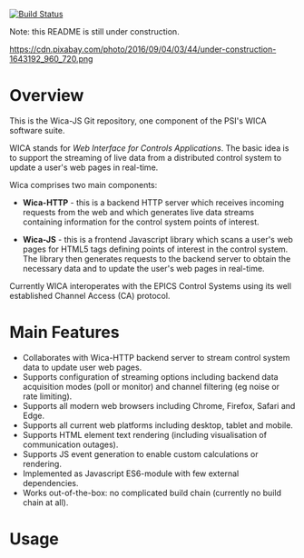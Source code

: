 [![Build Status](https://travis-ci.org/paulscherrerinstitute/wica-js.svg?branch=master)](https://travis-ci.org/paulscherrerinstitute/wica-js) 

Note: this README is still under construction. 

https://cdn.pixabay.com/photo/2016/09/04/03/44/under-construction-1643192_960_720.png

# Overview

This is the Wica-JS Git repository, one component of the PSI's WICA software suite. 
 
WICA stands for *Web Interface for Controls Applications*. The basic idea is to support the streaming of live data 
from a distributed control system to update a user's web pages in real-time.
 
Wica comprises two main components:

* **Wica-HTTP** - this is a backend HTTP server which receives incoming requests from the web and which generates 
  live data streams containing information for the control system points of interest.

* **Wica-JS** - this is a frontend Javascript library which scans a user's web pages for HTML5 tags defining
  points of interest in the control system. The library then generates requests to the backend server to 
  obtain the necessary data and to update the user's web pages in real-time.

Currently WICA interoperates with the EPICS Control Systems using its well established Channel Access (CA) protocol. 


# Main Features

* Collaborates with Wica-HTTP backend server to stream control system data to update user web pages.
* Supports configuration of streaming options including backend data acquisition modes (poll or monitor) and channel 
filtering (eg noise or rate limiting).
* Supports all modern web browsers including Chrome, Firefox, Safari and Edge.
* Supports all current web platforms including desktop, tablet and mobile.
* Supports HTML element text rendering (including visualisation of communication outages).
* Supports JS event generation to enable custom calculations or rendering.
* Implemented as Javascript ES6-module with few external dependencies.
* Works out-of-the-box: no complicated build chain (currently no build chain at all).

# Usage

